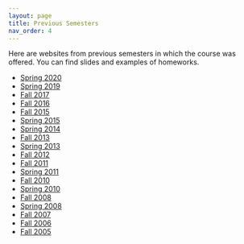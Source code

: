 ```yaml
---
layout: page
title: Previous Semesters
nav_order: 4
---
```


Here are websites from previous semesters in which the course was offered.
You can find slides and examples of homeworks.

* [Spring 2020](https://www.cs.cmu.edu/~lwehbe/10701_S20/)
* [Spring 2019](https://www.cs.cmu.edu/~lwehbe/10701_S19/)
* [Fall 2017](http://www.cs.cmu.edu/~10701/)
* [Fall 2016](https://www.cs.cmu.edu/~mgormley/courses/10701-f16/)
* [Fall 2015](https://www.cs.cmu.edu/~epxing/Class/10701-15F)
* [Spring 2015](http://alex.smola.org/teaching/10-701-15/)
* [Spring 2014](https://www.cs.cmu.edu/~aarti/Class/10701_Spring14/)
* [Fall 2013](http://alex.smola.org/teaching/cmu2013-10-701x/)
* [Spring 2013](http://alex.smola.org/teaching/cmu2013-10-701/)
* [Fall 2012](http://www.cs.cmu.edu/~epxing/10701_12f/)
* [Fall 2011](https://www.cs.cmu.edu/~epxing/Class/10701-11f/)
* [Spring 2011](https://www.cs.cmu.edu/~tom/10701_sp11/)
* [Fall 2010](https://www.cs.cmu.edu/~aarti/Class/10701/index.html)
* [Spring 2010](https://www.cs.cmu.edu/~epxing/Class/10701-10s/)
* [Fall 2008](https://www.cs.cmu.edu/~epxing/Class/10701-08f/)
* [Spring 2008](https://www.cs.cmu.edu/~epxing/Class/10701-08s/)
* [Fall 2007](https://www.cs.cmu.edu/~guestrin/Class/10701/)
* [Fall 2006](https://www.cs.cmu.edu/~epxing/Class/10701-06f/)
* [Fall 2005](https://www.cs.cmu.edu/~awm/10701/)
